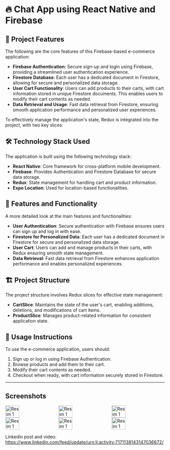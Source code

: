 # 🔥 Chat App using React Native and Firebase

## 🔑 Project Features 
The following are the core features of this Firebase-based e-commerce application:

- **Firebase Authentication**: Secure sign-up and login using Firebase, providing a streamlined user authentication experience.
- **Firestore Database**: Each user has a dedicated document in Firestore, allowing for secure and personalized data storage.
- **User Cart Functionality**: Users can add products to their carts, with cart information stored in unique Firestore documents. This enables users to modify their cart contents as needed.
- **Data Retrieval and Usage**: Fast data retrieval from Firestore, ensuring smooth application performance and personalized user experiences.

To effectively manage the application's state, Redux is integrated into the project, with two key slices:

## 🛠️ Technology Stack Used
The application is built using the following technology stack:

- **React Native**: Core framework for cross-platform mobile development.
- **Firebase**: Provides Authentication and Firestore Database for secure data storage.
- **Redux**: State management for handling cart and product information.
- **Expo Location**: Used for location-based functionalities.

## 🚀 Features and Functionality
A more detailed look at the main features and functionalities:

- **User Authentication**: Secure authentication with Firebase ensures users can sign up and log in with ease.
- **Firestore for Personalized Data**: Each user has a dedicated document in Firestore for secure and personalized data storage.
- **User Cart**: Users can add and manage products in their carts, with Redux ensuring smooth state management.
- **Data Retrieval**: Fast data retrieval from Firestore enhances application performance and enables personalized experiences.

## 🏗️ Project Structure
The project structure involves Redux slices for effective state management:

- **CartSlice**: Maintains the state of the user's cart, enabling additions, deletions, and modifications of cart items.
- **ProductSlice**: Manages product-related information for consistent application state.

## 📝 Usage Instructions
To use the e-commerce application, users should:

1. Sign up or log in using Firebase Authentication.
2. Browse products and add them to their cart.
3. Modify their cart contents as needed.
4. Checkout when ready, with cart information securely stored in Firestore.

---


## Screenshots
<div style="display: flex;">
<img src="https://github.com/Hakanlsk/firebase-chat-app/assets/123507532/e4ce4516-a608-46ef-a157-ff8e38292a8f" alt="Resim 1" style="width: 30%; margin-right: 20px;">
<img src="https://github.com/Hakanlsk/firebase-chat-app/assets/123507532/aee497a2-6f52-4477-b2f1-f57ec9337d4d" alt="Resim 1" style="width: 30%; margin-right: 20px;">
<img src="https://github.com/Hakanlsk/firebase-chat-app/assets/123507532/5551fc4c-5e17-4e7e-ba26-cb5cdfe04f33" alt="Resim 1" style="width: 30%; margin-right: 20px;">
</div>

<div style="display: flex;">
<img src="https://github.com/Hakanlsk/firebase-chat-app/assets/123507532/1bcf07af-e4bb-4ca4-9aac-3283b1303ee1" alt="Resim 1" style="width: 30%; margin-right: 20px;">
<img src="https://github.com/Hakanlsk/firebase-chat-app/assets/123507532/1a4a5ada-b561-48af-ab24-bf538a96dbe4" alt="Resim 1" style="width: 30%; margin-right: 20px;">
<img src="https://github.com/Hakanlsk/firebase-chat-app/assets/123507532/11c3283d-18f9-4960-b1c8-86c1f7bdd9cd" alt="Resim 1" style="width: 30%; margin-right: 20px;">
</div>


Linkedin post and video:
https://www.linkedin.com/feed/update/urn:li:activity:7171138143147036672/
